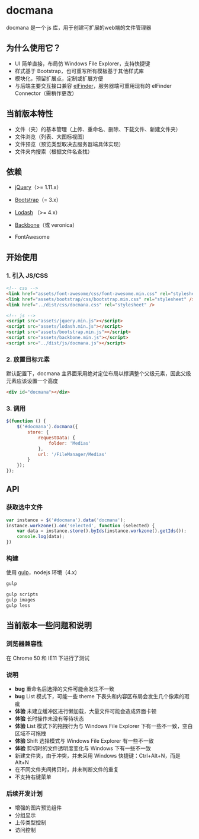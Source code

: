 # docmana

docmana 是一个 js 库，用于创建可扩展的web端的文件管理器

## 为什么使用它？

* UI 简单直接，布局仿 Windows File Explorer，支持快捷键
* 样式基于 Bootstrap，也可重写所有模板基于其他样式库
* 模块化，预留扩展点，定制或扩展方便
* 与后端主要交互接口兼容 [elFinder](https://github.com/Studio-42/elFinder)，服务器端可重用现有的 elFinder Connector（需稍作更改）

## 当前版本特性

* 文件（夹）的基本管理（上传、重命名、删除、下载文件、新建文件夹）
* 文件浏览（列表、大图标视图）
* 文件预览（预览类型取决去服务器端具体实现）
* 文件夹内搜索（根据文件名查找）

## 依赖

* [jQuery](https://github.com/jquery/jquery)（>= 1.11.x）
* [Bootstrap](https://github.com/twbs/bootstrap)（= 3.x）
* [Lodash](https://github.com/lodash/lodash) （>= 4.x）
* [Backbone](https://github.com/jashkenas/backbone)（或 veronica）

* FontAwesome 


## 开始使用

### 1. 引入 JS/CSS

```html
<!-- css -->
<link href="assets/font-awesome/css/font-awesome.min.css" rel="stylesheet" />
<link href="assets/bootstrap/css/bootstrap.min.css" rel="stylesheet" />
<link href="../dist/css/docmana.css" rel="stylesheet" />

<!-- js -->
<script src="assets/jquery.min.js"></script>
<script src="assets/lodash.min.js"></script>
<script src="assets/bootstrap.min.js"></script>
<script src="assets/backbone.min.js"></script>
<script src="../dist/js/docmana.js"></script>
```

### 2. 放置目标元素

默认配置下，docmana 主界面采用绝对定位布局以撑满整个父级元素，因此父级元素应该设置一个高度

```html
<div id="docmana"></div>
```

### 3. 调用

```js
$(function () {
    $('#docmana').docmana({
        store: {
            requestData: {
                folder: 'Medias'
            },
            url: '/FileManager/Medias'
        }
    });
});
```

## API

### 获取选中文件

```js
var instance = $('#docmana').data('docmana');
instance.workzone().on('selected', function (selected) {
    var data = instance.store().byIds(instance.workzone().getIds());
    console.log(data);
})
```

### 构建

使用 [gulp](https://github.com/gulpjs/gulp)，nodejs 环境（4.x）

```cmd
gulp

gulp scripts
gulp images
gulp less
```

## 当前版本一些问题和说明

### 浏览器兼容性

在 Chrome 50 和 IE11 下进行了测试

### 说明

* **bug** 重命名后选择的文件可能会发生不一致
* **bug** List 模式下，可能一些 theme 下表头和内容区布局会发生几个像素的瑕疵
* **体验** 未建立缓冲区进行懒加载，大量文件可能会造成界面卡顿
* **体验** 长时操作未没有等待状态
* **体验** List 模式下的拖拽行为与 Windows File Explorer 下有一些不一致，空白区域不可拖拽
* **体验** Shift 选择模式与 Windows File Explorer 有一些不一致
* **体验** 剪切时的文件透明度变化与 Windows 下有一些不一致
* 新建文件夹，由于冲突，并未采用 Windows 快捷键：Ctrl+Alt+N，而是 Alt+N
* 在不同文件夹间拷贝时，并未判断文件的重复
* 不支持右键菜单

### 后续开发计划

* 增强的图片预览组件
* 分组显示
* 上传类型控制
* 访问控制


